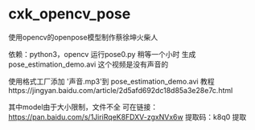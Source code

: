 # cxk_opencv_pose
使用opencv的openpose模型制作蔡徐坤火柴人

依赖：python3，opencv
运行pose0.py 稍等一个小时 生成pose_estimation_demo.avi 这个视频是没有声音的 

使用格式工厂添加 '声音.mp3'到 pose_estimation_demo.avi
教程https://jingyan.baidu.com/article/2d5afd692dc18d85a3e28e7c.html

其中model由于大小限制，文件不全
可在链接：https://pan.baidu.com/s/1JiriRqeK8FDXV-zgxNVx6w 
提取码：k8q0 提取
